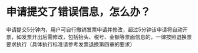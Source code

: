 

# 申请提交了错误信息，怎么办？

申请提交5分钟内，用户可自行撤销发票申请并修改，超过5分钟该申请将自动开票，如发票开出后需修改，包括抬头、税号、金额等票面信息的，一律按照退换票要求执行（具体执行标准请参考发票退换第四章的要求）
